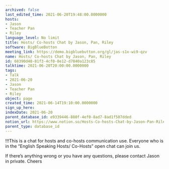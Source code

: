 ```yaml
---
archived: false
last_edited_time: 2021-06-20T19:48:00.0000000
hosts:
- Jason
- Teacher Pan
- Riley
language_level: No limit
title: Hosts/ Co-hosts Chat by Jason, Pan, Riley
software: BigBlueBotton
meeting_link: https://demo.bigbluebutton.org/gl/jas-s1x-wi9-qzv
name: Hosts/ Co-hosts Chat by Jason, Pan, Riley
id: 68390d48-81f3-4cf0-8e12-d7840a123c85
talktime: 2021-06-20T20:00:00.0000000
tags:
- Talk
- 2021-06-20
- Jason
- Teacher Pan
- Riley
object: page
created_time: 2021-06-14T19:10:00.0000000
sign_up_here: 
indexDate: 2021-06-20
parent_database_id: e9339446-880f-4ef0-8ad7-8ad1f507dded
notion_url: https://www.notion.so/Hosts-Co-hosts-Chat-by-Jason-Pan-Riley-68390d4881f34cf08e12d7840a123c85
parent_type: database_id
---
```


!!!This is a chat for hosts and co-hosts communication use. Everyone who is in the “English Speaking Hosts/ Co-Hosts” open chat can join us.

If there’s anything wrong or you have any questions, please contact Jason in private. Cheers

